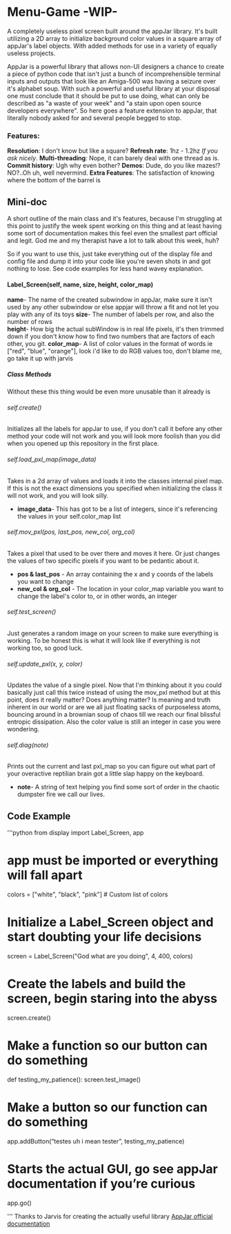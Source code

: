 # Menu-Game -WIP-
A completely useless pixel screen built around the appJar library. It's built utilizing a 2D array to initialize background color values in a square array of  appJar's label objects. With added methods for use in a variety of equally useless projects. 

AppJar is a powerful library that allows non-UI designers a chance to create a piece of python code that isn't just a bunch of incomprehensible terminal inputs and outputs that look like an Amiga-500 was having a seizure over it's alphabet soup. With such a powerful and useful library at your disposal one must conclude that it should be put to use doing, what can only be described as "a waste of your week" and "a stain upon open source developers everywhere". So here goes a feature extension to appJar, that literally nobody asked for and several people begged to stop.  



### Features:
**Resolution**: I don't know but like a square?
**Refresh rate**: 1hz - 1.2hz *If you ask nicely*.
**Multi-threading**: Nope, it can barely deal with one thread as is. 
**Commit history**: Ugh why even bother? 
**Demos**: Dude, do you like mazes!? NO?..Oh uh, well nevermind. 
**Extra Features**: The satisfaction of knowing where the bottom of the barrel is




## Mini-doc 
A short outline of the main class and it's features, because I'm struggling at this point to justify the week spent working on this thing and at least having some sort of documentation makes this feel even the smallest part official and legit. God me and my therapist have a lot to talk about this week, huh?

So if you want to use this, just take everything out of the display file and config file and dump it into your code like you're seven shots in and got nothing to lose.
See code examples for less hand wavey explanation.  

#### Label_Screen(self, name, size, height, color_map)
**name**- The name of the created subwindow in appJar, make sure it isn't used by any other subwindow or else appjar will throw a fit and not let you play with any of its toys
**size**- The number of labels per row, and also the number of rows  
**height**- How big the actual subWindow is in real life pixels, it's then trimmed down if you don't know how to find two numbers that are factors of each other, you git.
**color_map**- A list of color values in the format of words ie ["red", "blue", "orange"], look i'd like to do RGB values too, don't blame me, go take it up with jarvis

##### Class Methods
Without these this thing would be even more unusable than it already is

###### self.create()
Initializes all the labels for appJar to use, if you don't call it before any other method your code will not work and you will look more foolish than you did when you opened up this repository in the first place.

###### self.load_pxl_map(image_data)
Takes in a 2d array of values and loads it into the classes internal pixel map. If this is not the exact dimensions you specified when initializing the class it will not work, and you will look silly.
- **image_data**- This has got to be a list of integers, since it's referencing the values in your self.color_map list

###### self.mov_pxl(pos, last_pos, new_col, org_col)
Takes a pixel that used to be over there and moves it here. Or just changes the values of two specific pixels if you want to be pedantic about it.
- **pos & last_pos** - An array containing the x and y coords of the labels you want to change
- **new_col & org_col** - The location in your color_map variable you want to change the label's color to, or in other words, an integer

###### self.test_screen() 
Just generates a random image on your screen to make sure everything is working.
To be honest this is what it will look like if everything is not working too, so good luck.

###### self.update_pxl(x, y, color)
Updates the value of a single pixel. Now that I'm thinking about it you could basically just call this twice instead of using the mov_pxl method but at this point, does it really matter? Does anything matter? Is meaning and truth inherent in our world or are we all just floating sacks of purposeless atoms, bouncing around in a brownian soup of chaos till we reach our final blissful entropic dissipation. Also the color value is still an integer in case you were wondering.


###### self.diag(note)
Prints out the current and last pxl_map so you can figure out what part of your overactive reptilian brain got a little slap happy on the keyboard. 
- **note**- A string of text helping you find some sort of order in the chaotic dumpster fire we call our lives.


## Code Example
 
'''python
from display import Label_Screen, app  
# app must be imported or everything will fall apart

colors = ["white", "black", "pink"]  # Custom list of colors

# Initialize a Label_Screen object and start doubting your life decisions
screen = Label_Screen("God what are you doing", 4, 400, colors)

# Create the labels and build the screen, begin staring into the abyss
screen.create()  

# Make a function so our button can do something
def  testing_my_patience():
    screen.test_image()	

# Make a button so our function can do something
app.addButton(“testes uh i mean tester”, testing_my_patience)

# Starts the actual GUI, go see appJar documentation if you’re curious
app.go()

'''
Thanks to Jarvis for creating the actually useful library
[AppJar official documentation](appjar.info "A much better use of your time")